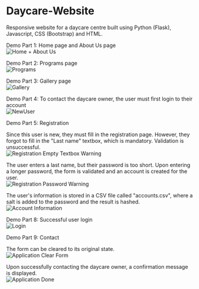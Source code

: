 # Daycare-Website
Responsive website for a daycare centre built using Python (Flask), Javascript, CSS (Bootstrap) and HTML.

Demo Part 1: Home page and About Us page  
![Home + About Us](https://media.giphy.com/media/Y3O0s9H3VdYUIOereZ/giphy.gif)  
  
Demo Part 2: Programs page  
![Programs](https://media.giphy.com/media/E89jc7N4rpCbVA44zk/giphy.gif)  
  
Demo Part 3: Gallery page  
![Gallery](https://media.giphy.com/media/7i96wO1y9C7kOVTslM/giphy.gif)  
  
Demo Part 4: To contact the daycare owner, the user must first login to their account  
![NewUser](https://media.giphy.com/media/zeJbJQdGB7KV5RoHoU/giphy.gif)  
  
Demo Part 5: Registration  
  
Since this user is new, they must fill in the registration page. However, they forgot to fill in the "Last name" textbox, which is mandatory. Validation is unsuccessful.  
![Registration Empty Textbox Warning](https://media.giphy.com/media/fDhmjAghmNxsmSQuzU/giphy.gif)  
  
The user enters a last name, but their password is too short. Upon entering a longer password, the form is validated and an account is created for the user.  
![Registration Password Warning](https://media.giphy.com/media/6Hpbhr6jh6F3pC8Z7R/giphy.gif)  
  
The user's information is stored in a CSV file called "accounts.csv", where a salt is added to the password and the result is hashed.  
![Account Information](https://github.com/ChelseaGuan/Daycare-Website/AccountInfo.png?raw=true)  
  
Demo Part 8: Successful user login  
![Login](https://media.giphy.com/media/5dxzKc9FoXjhA8bmCy/giphy.gif)  
  
Demo Part 9: Contact  
  
The form can be cleared to its original state.  
![Application Clear Form](https://media.giphy.com/media/TnTWO7c0h4GQ8ODuvo/giphy.gif)  
  
Upon successfully contacting the daycare owner, a confirmation message is displayed.  
![Application Done](https://media.giphy.com/media/Rwfh3g7A1xb78Kwnq7/giphy.gif)  
